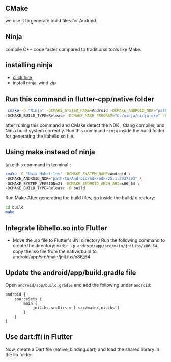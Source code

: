 ## CMake

we use it to generate build files for Android.

## Ninja
compile C++ code faster compared to traditional tools like Make.

## installing ninja  
- [click hire ](https://github.com/ninja-build/ninja/releases)
- install ninja-wind.zip


## Run this command in flutter-cpp/native  folder
```bash 
 cmake -G "Ninja" -DCMAKE_SYSTEM_NAME=Android -DCMAKE_ANDROID_NDK="path/to/Android/Sdk/ndk/25.1.8937393" -DCMAKE_SYSTEM_VERSION=21 -DCMAKE_ANDROID_ARCH_ABI=x86_64  
-DCMAKE_BUILD_TYPE=Release -DCMAKE_MAKE_PROGRAM="C:/ninja/ninja.exe" -B build
```
after runing this command and CMake detect the NDK , Clang compiler, and Ninja build system correctly.
Run this command  ``` ninja ``` inside the build folder for generating the libhello.so file.


## Using make instead of ninja 
take this command in terminal : 
```bash 
cmake -G "Unix Makefiles" -DCMAKE_SYSTEM_NAME=Android \
-DCMAKE_ANDROID_NDK="path/to/Android/Sdk/ndk/25.1.8937393" \
-DCMAKE_SYSTEM_VERSION=21 -DCMAKE_ANDROID_ARCH_ABI=x86_64 \
-DCMAKE_BUILD_TYPE=Release -B build

```
Run Make After generating the build files, go inside the build/ directory:
```bash
cd build
make
```


## Integrate libhello.so into Flutter
- Move the .so file to Flutter's JNI directory
Run the following command to create the directory:
``` mkdir -p android/app/src/main/jniLibs/x86_64 ```
copy the .so file from the native/build to android/app/src/main/jniLibs/x86_64


##  Update the android/app/build.gradle file

Open ``` android/app/build.gradle ``` and add the following under ```android```:

```
android {
    sourceSets {
        main {
            jniLibs.srcDirs = ['src/main/jniLibs']
        }
    }
}

```

##  Use dart:ffi in Flutter

Now, create a Dart file (native_binding.dart) and load the shared library in the lib folder.


